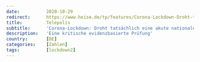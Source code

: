 ```yaml
---
date:          2020-10-29
redirect:      https://www.heise.de/tp/features/Corona-Lockdown-Droht-tatsaechlich-eine-akute-nationale-Gesundheitsnotlage-4942433.html
title:         Telepolis
subtitle:      'Corona-Lockdown: Droht tatsächlich eine akute nationale Gesundheitsnotlage?'
description:   'Eine kritische evidenzbasierte Prüfung'
country:       [DE]
categories:    [Zahlen]
tags:          [lockdown2]
---
```


